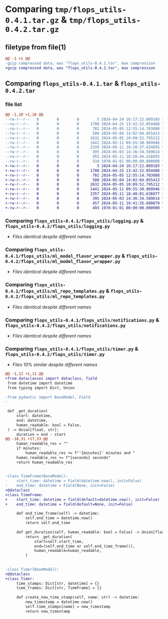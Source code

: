 # Comparing `tmp/flops_utils-0.4.1.tar.gz` & `tmp/flops_utils-0.4.2.tar.gz`

## filetype from file(1)

```diff
@@ -1 +1 @@
-gzip compressed data, was "flops_utils-0.4.1.tar", max compression
+gzip compressed data, was "flops_utils-0.4.2.tar", max compression
```

## Comparing `flops_utils-0.4.1.tar` & `flops_utils-0.4.2.tar`

### file list

```diff
@@ -1,10 +1,10 @@
--rw-r--r--   0        0        0        5 2024-04-24 16:17:22.069103 flops_utils-0.4.1/README.md
--rw-r--r--   0        0        0     1700 2024-04-25 13:42:32.054488 flops_utils-0.4.1/flops_utils/logging.py
--rw-r--r--   0        0        0      782 2024-05-05 12:55:14.703088 flops_utils-0.4.1/flops_utils/ml_model_flavor_wrapper.py
--rw-r--r--   0        0        0      500 2024-05-04 14:02:04.855413 flops_utils-0.4.1/flops_utils/ml_repo_files_wrapper.py
--rw-r--r--   0        0        0     2632 2024-05-05 10:09:52.795212 flops_utils-0.4.1/flops_utils/ml_repo_templates.py
--rw-r--r--   0        0        0     1441 2024-05-11 09:55:30.969946 flops_utils-0.4.1/flops_utils/notifications.py
--rw-r--r--   0        0        0     2339 2024-05-11 18:20:37.624055 flops_utils-0.4.1/flops_utils/timer.py
--rw-r--r--   0        0        0      395 2024-05-03 14:36:34.589614 flops_utils-0.4.1/flops_utils/types.py
--rw-r--r--   0        0        0      455 2024-05-11 18:20:44.416055 flops_utils-0.4.1/pyproject.toml
--rw-r--r--   0        0        0      534 1970-01-01 00:00:00.000000 flops_utils-0.4.1/PKG-INFO
+-rw-r--r--   0        0        0        5 2024-04-24 16:17:22.069103 flops_utils-0.4.2/README.md
+-rw-r--r--   0        0        0     1700 2024-04-25 13:42:32.054488 flops_utils-0.4.2/flops_utils/logging.py
+-rw-r--r--   0        0        0      782 2024-05-05 12:55:14.703088 flops_utils-0.4.2/flops_utils/ml_model_flavor_wrapper.py
+-rw-r--r--   0        0        0      500 2024-05-04 14:02:04.855413 flops_utils-0.4.2/flops_utils/ml_repo_files_wrapper.py
+-rw-r--r--   0        0        0     2632 2024-05-05 10:09:52.795212 flops_utils-0.4.2/flops_utils/ml_repo_templates.py
+-rw-r--r--   0        0        0     1441 2024-05-11 09:55:30.969946 flops_utils-0.4.2/flops_utils/notifications.py
+-rw-r--r--   0        0        0     2357 2024-05-11 18:40:01.636077 flops_utils-0.4.2/flops_utils/timer.py
+-rw-r--r--   0        0        0      395 2024-05-03 14:36:34.589614 flops_utils-0.4.2/flops_utils/types.py
+-rw-r--r--   0        0        0      457 2024-05-11 18:41:35.680079 flops_utils-0.4.2/pyproject.toml
+-rw-r--r--   0        0        0      493 1970-01-01 00:00:00.000000 flops_utils-0.4.2/PKG-INFO
```

### Comparing `flops_utils-0.4.1/flops_utils/logging.py` & `flops_utils-0.4.2/flops_utils/logging.py`

 * *Files identical despite different names*

### Comparing `flops_utils-0.4.1/flops_utils/ml_model_flavor_wrapper.py` & `flops_utils-0.4.2/flops_utils/ml_model_flavor_wrapper.py`

 * *Files identical despite different names*

### Comparing `flops_utils-0.4.1/flops_utils/ml_repo_templates.py` & `flops_utils-0.4.2/flops_utils/ml_repo_templates.py`

 * *Files identical despite different names*

### Comparing `flops_utils-0.4.1/flops_utils/notifications.py` & `flops_utils-0.4.2/flops_utils/notifications.py`

 * *Files identical despite different names*

### Comparing `flops_utils-0.4.1/flops_utils/timer.py` & `flops_utils-0.4.2/flops_utils/timer.py`

 * *Files 10% similar despite different names*

```diff
@@ -1,12 +1,11 @@
+from dataclasses import dataclass, field
 from datetime import datetime
 from typing import Dict, Union
 
-from pydantic import BaseModel, Field
-
 
 def _get_duration(
     start: datetime,
     end: datetime,
     human_readable: bool = False,
 ) -> Union[float, str]:
     duration = end - start
@@ -18,31 +17,33 @@
     human_readable_res = ""
     if minutes:
         human_readable_res += f"'{minutes}' minutes and "
     human_readable_res += f"{seconds} seconds"
     return human_readable_res
 
 
-class TimeFrame(BaseModel):
-    start_time: datetime = Field(datetime.now(), init=False)
-    end_time: datetime = Field(None, init=False)
+@dataclass
+class TimeFrame:
+    start_time: datetime = field(default=datetime.now(), init=False)
+    end_time: datetime = field(default=None, init=False)
 
     def end_time_frame(self) -> datetime:
         self.end_time = datetime.now()
         return self.end_time
 
     def get_duration(self, human_readable: bool = False) -> Union[float, str]:
         return _get_duration(
             start=self.start_time,
             end=(self.end_time or self.end_time_frame()),
             human_readable=human_readable,
         )
 
 
-class Timer(BaseModel):
+@dataclass
+class Timer:
     time_stamps: Dict[str, datetime] = {}
     time_frames: Dict[str, TimeFrame] = {}
 
     def create_new_time_stamp(self, name: str) -> datetime:
         new_timestamp = datetime.now()
         self.time_stamps[name] = new_timestamp
         return new_timestamp
```


